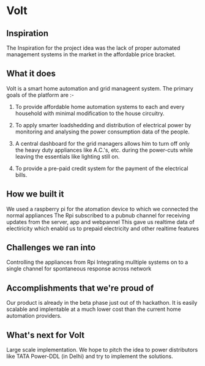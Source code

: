 # Volt

## Inspiration
The Inspiration for the project idea was the lack of proper automated management systems in the market in the affordable price bracket.

## What it does
Volt is a smart home automation and grid manageent system. The primary goals of the platform are :-

1. To provide affordable home automation systems to each and every household with minimal modification to the house circuitry.

2. To apply smarter loadshedding and distribution of electrical power by monitoring and analysing the power consumption data of the people.

3. A central dashboard for the grid managers allows him to turn off only the heavy duty appliances like A.C.'s, etc. during the power-cuts while leaving the essentials like lighting still on.

4. To provide a pre-paid credit system for the payment of the electrical bills.

## How we built it
We used a raspberry pi for the atomation device to which we connected the normal appliances
The Rpi subscribed to a pubnub channel for receiving updates from the server, app and webpannel
This gave us realtime data of electiricity which enabld us to prepaid electricity and other realtime features

## Challenges we ran into
Controlling the appliances from Rpi
Integrating mulltiple systems on to a single channel for spontaneous response across network

## Accomplishments that we're proud of
Our product is already in the beta phase just out of th hackathon. It is easily scalable and implentable at a much lower cost than the current home automation providers.

## What's next for Volt
Large scale implementation. We hope to pitch the idea to power distributors like TATA Power-DDL (in Delhi) and try to implement the solutions.
